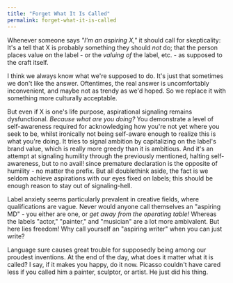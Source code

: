 ```yaml
---
title: "Forget What It Is Called"
permalink: forget-what-it-is-called
---
```


Whenever someone says *"I'm an aspiring X,"* it should call for skepticality: It's a tell that X is probably something they should *not* do; that the person places value on the label - or the *valuing of* the label, etc. - as supposed to the craft itself.

I think we always know what we're supposed to do. It's just that sometimes we don't like the answer. Oftentimes, the real answer is uncomfortably inconvenient, and maybe not as trendy as we'd hoped. So we replace it with something more culturally acceptable.

But even if X is one's life purpose, aspirational signaling remains dysfunctional. *Because what are you doing?* You demonstrate a level of self-awareness required for acknowledging how you're not yet where you seek to be, whilst ironically not being self-aware enough to realize this is what you're doing. It tries to signal ambition by capitalizing on the label's brand value, which is really more greedy than it is ambitious. And it's an attempt at signaling humility through the previously mentioned, halting self-awareness, but to no avail! since premature declaration is the opposite of humility - no matter the prefix. But all doublethink aside, the fact is we seldom achieve aspirations with our eyes fixed on labels; this should be enough reason to stay out of signaling-hell.

Label anxiety seems particularly prevalent in creative fields, where qualifications are vague. Never would anyone call themselves an "aspiring MD" - you either are one, or *get away from the operating table!* Whereas the labels "actor," "painter," and "musician" are a lot more ambivalent. But here lies freedom! Why call yourself an "aspiring writer" when you can just write?

Language sure causes great trouble for supposedly being among our proudest inventions. At the end of the day, what does it matter what it is called? I say, if it makes you happy, do it now. Picasso couldn't have cared less if you called him a painter, sculptor, or artist. He just did his thing.

